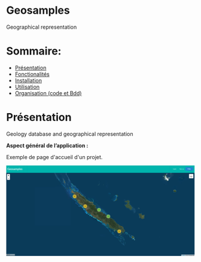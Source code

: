 # Geosamples
Geographical representation


Sommaire:
=================
* [Présentation](#presentation)
* [Fonctionalités](#Fonctionalités)
* [Installation](/Docs/Installation.md)
* [Utilisation](/Docs/Utilisation.md)
* [Organisation (code et Bdd)](/Docs/Organisation.md)



# Présentation <a name="presentation"></a>

Geology database and geographical representation



**Aspect général de l’application :**

Exemple de page d'accueil d'un projet.

![Alt text](/Img_doc/geosamples_accueil.png?raw=true)



